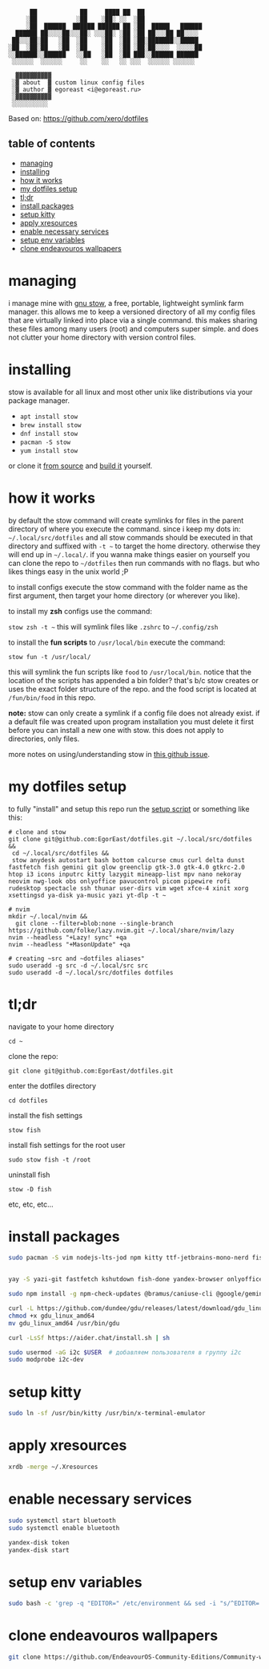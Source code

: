 ```
      ██            ██     ████ ██  ██
     ░██           ░██    ░██░ ░░  ░██
     ░██  ██████  ██████ ██████ ██ ░██  █████   ██████
  ██████ ██░░░░██░░░██░ ░░░██░ ░██ ░██ ██░░░██ ██░░░░
 ██░░░██░██   ░██  ░██    ░██  ░██ ░██░███████░░█████
░██  ░██░██   ░██  ░██    ░██  ░██ ░██░██░░░░  ░░░░░██
░░██████░░██████   ░░██   ░██  ░██ ███░░██████ ██████
 ░░░░░░  ░░░░░░     ░░    ░░   ░░ ░░░  ░░░░░░ ░░░░░░

  ▓▓▓▓▓▓▓▓▓▓
 ░▓ about  ▓ custom linux config files
 ░▓ author ▓ egoreast <i@egoreast.ru>
 ░▓▓▓▓▓▓▓▓▓▓
 ░░░░░░░░░░

```

Based on: <https://github.com/xero/dotfiles>

## table of contents

- [managing](#managing)
- [installing](#installing)
- [how it works](#how-it-works)
- [my dotfiles setup](#my-dotfiles-setup)
- [tl;dr](#tldr)
- [install packages](#install-packages)
- [setup kitty](#setupkitty)
- [apply xresources](#apply-xresources)
- [enable necessary services](#enable-necessary-services)
- [setup env variables](#setup-env-variables)
- [clone endeavouros wallpapers](#clone-endeavouros-wallpapers)

# managing

i manage mine with [gnu stow](http://www.gnu.org/software/stow/), a free, portable, lightweight symlink farm manager. this allows me to keep a versioned directory of all my config files that are virtually linked into place via a single command. this makes sharing these files among many users (root) and computers super simple. and does not clutter your home directory with version control files.

# installing

stow is available for all linux and most other unix like distributions via your package manager.

- `apt install stow`
- `brew install stow`
- `dnf install stow`
- `pacman -S stow`
- `yum install stow`

or clone it [from source](https://savannah.gnu.org/git/?group=stow) and [build it](http://git.savannah.gnu.org/cgit/stow.git/tree/INSTALL) yourself.

# how it works

by default the stow command will create symlinks for files in the parent directory of where you execute the command. since i keep my dots in: `~/.local/src/dotfiles` and all stow commands should be executed in that directory and suffixed with `-t ~` to target the home directory. otherwise they will end up in `~/.local/`. if you wanna make things easier on yourself you can clone the repo to `~/dotfiles` then run commands with no flags. but who likes things easy in the unix world ;P

to install configs execute the stow command with the folder name as the first argument, then target your home directory (or wherever you like).

to install my **zsh** configs use the command:

`stow zsh -t ~`
this will symlink files like `.zshrc` to `~/.config/zsh`

to install the **fun scripts** to `/usr/local/bin` execute the command:

`stow fun -t /usr/local/`

this will symlink the fun scripts like `food` to `/usr/local/bin`. notice that the location of the scripts has appended a bin folder? that's b/c stow creates or uses the exact folder structure of the repo. and the food script is located at `/fun/bin/food` in this repo.

**note:** stow can only create a symlink if a config file does not already exist. if a default file was created upon program installation you must delete it first before you can install a new one with stow. this does not apply to directories, only files.

more notes on using/understanding stow in [this github issue](https://github.com/xero/dotfiles/issues/14).

# my dotfiles setup

to fully "install" and setup this repo run the [setup script](https://github.com/xero/dotfiles/blob/main/setup) or something like this:

```
# clone and stow
git clone git@github.com:EgorEast/dotfiles.git ~/.local/src/dotfiles &&
 cd ~/.local/src/dotfiles &&
 stow anydesk autostart bash bottom calcurse cmus curl delta dunst fastfetch fish gemini git glow greenclip gtk-3.0 gtk-4.0 gtkrc-2.0 htop i3 icons inputrc kitty lazygit mineapp-list mpv nano nekoray neovim nwg-look obs onlyoffice pavucontrol picom pipewire rofi rudesktop spectacle ssh thunar user-dirs vim wget xfce-4 xinit xorg xsettingsd ya-disk ya-music yazi yt-dlp -t ~

# nvim
mkdir ~/.local/nvim &&
  git clone --filter=blob:none --single-branch https://github.com/folke/lazy.nvim.git ~/.local/share/nvim/lazy
nvim --headless "+Lazy! sync" +qa
nvim --headless "+MasonUpdate" +qa

# creating ~src and ~dotfiles aliases"
sudo useradd -g src -d ~/.local/src src
sudo useradd -d ~/.local/src/dotfiles dotfiles
```

# tl;dr

navigate to your home directory

`cd ~`

clone the repo:

`git clone git@github.com:EgorEast/dotfiles.git`

enter the dotfiles directory

`cd dotfiles`

install the fish settings

`stow fish`

install fish settings for the root user

`sudo stow fish -t /root`

uninstall fish

`stow -D fish`

etc, etc, etc...

# install packages

```sh
sudo pacman -S vim nodejs-lts-jod npm kitty ttf-jetbrains-mono-nerd fish fisher nvim lazygit git-delta trash-cli zoxide ouch glow onefetch ripgrep xclip xsel bottom htop cmus lsd playerctl jq gparted qbittorrent spectacle obs-studio networkmanager-openvpn yt-dlp shortcut redshift blueberry xfce4-clipman-plugin gsimplecal calcurse telegram-desktop libsecret gnome-keyring seahorse ddcutil firefox brightnessctl


yay -S yazi-git fastfetch kshutdown fish-done yandex-browser onlyoffice-bin portproton ventoy-bin pantum-driver yandex-browser-stable yandex-disk visual-studio-code-bin xkblayout-state-git picom rofi-greenclip rudesktop anydesk-bin xautolock nekoray-bin obsidian whatsapp-linux-desktop

sudo npm install -g npm-check-updates @bramus/caniuse-cli @google/gemini-cli

curl -L https://github.com/dundee/gdu/releases/latest/download/gdu_linux_amd64.tgz | tar xz
chmod +x gdu_linux_amd64
mv gdu_linux_amd64 /usr/bin/gdu

curl -LsSf https://aider.chat/install.sh | sh

sudo usermod -aG i2c $USER  # добавляем пользователя в группу i2c
sudo modprobe i2c-dev
```

# setup kitty

```sh
sudo ln -sf /usr/bin/kitty /usr/bin/x-terminal-emulator

```

# apply xresources

```sh
xrdb -merge ~/.Xresources

```

# enable necessary services

```sh
sudo systemctl start bluetooth
sudo systemctl enable bluetooth

yandex-disk token
yandex-disk start

```

# setup env variables

```sh
sudo bash -c 'grep -q "EDITOR=" /etc/environment && sed -i "s/^EDITOR=.*$/EDITOR=nvim/" /etc/environment || echo "EDITOR=nvim" >> /etc/environment; grep -q "BROWSER=" /etc/environment && sed -i "s/^BROWSER=.*$/BROWSER=yandex-browser-stable/" /etc/environment || echo "BROWSER=yandex-browser-stable" >> /etc/environment; grep -q "VISUAL=" /etc/environment || echo "VISUAL=nvim" >> /etc/environment; awk "!seen[\$0]++ && NF" /etc/environment > /tmp/env.tmp && mv /tmp/env.tmp /etc/environment; echo -e "\nПроверка:\n$(cat /etc/environment)"'
```

# clone endeavouros wallpapers

```sh
git clone https://github.com/EndeavourOS-Community-Editions/Community-wallpapers /usr/share/endeavouros/backgrounds/
```

